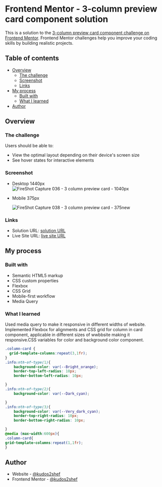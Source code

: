 # Frontend Mentor - 3-column preview card component solution

This is a solution to the [3-column preview card component challenge on Frontend Mentor](https://www.frontendmentor.io/challenges/3column-preview-card-component-pH92eAR2-). Frontend Mentor challenges help you improve your coding skills by building realistic projects. 

## Table of contents

- [Overview](#overview)
  - [The challenge](#the-challenge)
  - [Screenshot](#screenshot)
  - [Links](#links)
- [My process](#my-process)
  - [Built with](#built-with)
  - [What I learned](#what-i-learned)
- [Author](#author)


## Overview

### The challenge

Users should be able to:

- View the optimal layout depending on their device's screen size
- See hover states for interactive elements

### Screenshot
- Desktop 1440px
  ![FireShot Capture 036 - 3 column preview card - 1040px](https://github.com/kudos2Shef/3-column-preview-card-component/assets/16985060/e50207f3-21c2-4f19-b292-ac5eb914f838)

- Mobile 375px

  ![FireShot Capture 038 - 3 column preview card - 375new](https://github.com/kudos2Shef/3-column-preview-card-component/assets/16985060/4d07f717-df4b-4ae4-a585-84cd1c08bc3e)

### Links

- Solution URL: [solution URL ](https://github.com/kudos2Shef/3-column-preview-card-component)
- Live Site URL: [live site URL](https://kudos2shef.github.io/3-column-preview-card-component/)

## My process

### Built with

- Semantic HTML5 markup
- CSS custom properties
- Flexbox
- CSS Grid
- Mobile-first workflow
- Media Query



### What I learned

Used media query to make it responsive in different widths of website. Implemented Flexbox for alignments and CSS grid for column in card component, applicable in different sizes of wwbbsite making it responsive.CSS variables for color and background color component.  


```css
.column-card {
  grid-template-columns:repeat(3,1fr);
}
.info:nth-of-type(1){
	background-color: var(--Bright_orange);
	border-top-left-radius: 10px;
	border-bottom-left-radius: 10px;

}
.info:nth-of-type(2){
	background-color: var(--Dark_cyan);

}
.info:nth-of-type(3){
	background-color: var(--Very_dark_cyan);
	border-top-right-radius: 10px;
	border-bottom-right-radius: 10px;

}
@media (max-width:600px){
.column-card{
grid-template-columns:repeat(1,1fr);
}
```



## Author

- Website - [@kudos2shef](https://github.com/kudos2Shef)
- Frontend Mentor - [@kudos2shef](https://www.frontendmentor.io/profile/kudos2Shef)

